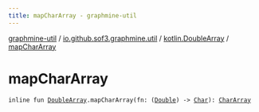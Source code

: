 ```yaml
---
title: mapCharArray - graphmine-util
---
```


[graphmine-util](../../index.html) / [io.github.sof3.graphmine.util](../index.html) / [kotlin.DoubleArray](index.html) / [mapCharArray](./map-char-array.html)

# mapCharArray

`inline fun `[`DoubleArray`](https://kotlinlang.org/api/latest/jvm/stdlib/kotlin/-double-array/index.html)`.mapCharArray(fn: (`[`Double`](https://kotlinlang.org/api/latest/jvm/stdlib/kotlin/-double/index.html)`) -> `[`Char`](https://kotlinlang.org/api/latest/jvm/stdlib/kotlin/-char/index.html)`): `[`CharArray`](https://kotlinlang.org/api/latest/jvm/stdlib/kotlin/-char-array/index.html)